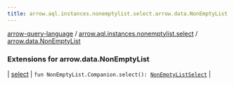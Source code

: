 ```yaml
---
title: arrow.aql.instances.nonemptylist.select.arrow.data.NonEmptyList - arrow-query-language
---
```


[arrow-query-language](../../index.html) / [arrow.aql.instances.nonemptylist.select](../index.html) / [arrow.data.NonEmptyList](./index.html)

### Extensions for arrow.data.NonEmptyList

| [select](select.html) | `fun NonEmptyList.Companion.select(): `[`NonEmptyListSelect`](../../arrow.aql.instances/-non-empty-list-select/index.html) |

